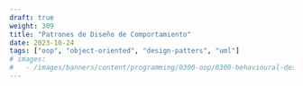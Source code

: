 ```yaml
---
draft: true
weight: 309
title: "Patrones de Diseño de Comportamiento"
date: 2023-10-24
tags: ["oop", "object-oriented", "design-patters", "uml"]
# images:
#   - /images/banners/content/programming/0300-oop/0309-behavioural-design-patternspng
---
```

